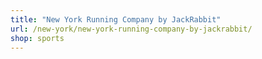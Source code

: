 ```yaml
---
title: "New York Running Company by JackRabbit"
url: /new-york/new-york-running-company-by-jackrabbit/
shop: sports
---
```

